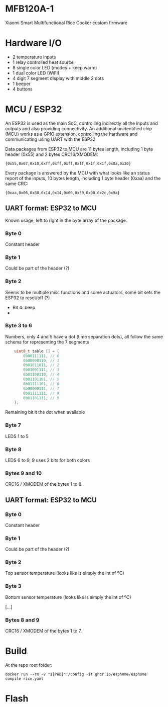 # MFB120A-1
Xiaomi Smart Multifunctional Rice Cooker custom firmware

# Hardware I/O

- 2 temperature inputs
- 1 relay controlled heat source
- 8 single color LED (modes + keep warm)
- 1 dual color LED (WiFi)
- 4 digit 7 segment display with middle 2 dots
- 1 beeper
- 4 buttons

# MCU / ESP32

An ESP32 is used as the main SoC, controlling indirectly all the inputs and outputs and also providing connectivity. An additional unidentified chip (MCU) works as a GPIO extension, controlling the hardware and communicating using UART with the ESP32. 

Data packages from ESP32 to MCU are 11 bytes length, including 1 byte header (0x55) and 2 bytes CRC16/XMODEM:

```
{0x55,0x07,0x10,0xff,0xff,0xff,0xff,0x1f,0x1f,0x8a,0x20}
```

Every package is answered by the MCU with what looks like an status report of the inputs, 10 bytes length, including 1 byte header (0xaa) and the same CRC:

```
{0xaa,0x06,0x80,0x14,0x14,0x00,0x30,0x00,0x2c,0x9a}
```

## UART format: ESP32 to MCU

Known usage, left to right in the byte array of the package.

### Byte 0
Constant header

### Byte 1
Could be part of the header (?)

### Byte 2
Seems to be multiple misc functions and some actuators, some bit sets the ESP32 to reset/off (?)

- Bit 4: beep
- 

### Byte 3 to 6
Numbers, only 4 and 5 have a dot (time separation dots), all follow the same schema for representing the 7 segments

```c
	uint8_t table [] = { 
		0b00111111, // 0
		0b00000110, // 1
		0b01011011, // 2
		0b01001111, // 3
		0b01100110, // 4
		0b01101101, // 5
		0b01111101, // 6
		0b00000111, // 7
		0b01111111, // 8
		0b01101111, // 9
	};
```

Remaining bit it the dot when available

### Byte 7
LEDS 1 to 5

### Byte 8
LEDS 6 to 9, 9 uses 2 bits for both colors

### Bytes 9 and 10
CRC16 / XMODEM of the bytes 1 to 8.

## UART format: ESP32 to MCU

### Byte 0
Constant header

### Byte 1
Could be part of the header (?)

### Byte 2
Top sensor temperature (looks like is simply the int of ºC)

### Byte 3
Bottom sensor temperature (looks like is simply the int of ºC)

[...]

### Bytes 8 and 9
CRC16 / XMODEM of the bytes 1 to 7.


# Build

At the repo root folder:

```
docker run --rm -v "${PWD}":/config -it ghcr.io/esphome/esphome compile rice.yaml
```

# Flash
